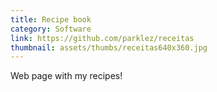 ```yaml
---
title: Recipe book
category: Software
link: https://github.com/parklez/receitas
thumbnail: assets/thumbs/receitas640x360.jpg
---
```

Web page with my recipes!